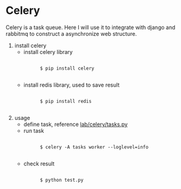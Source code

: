 # Celery
Celery is a task queue. Here I will use it to integrate with django and rabbitmq to construct a asynchronize web structure.

1. install celery
    - install celery library
        <p>
        <code>
            $ pip install celery
        </code>
        </p>
    - install redis library, used to save result
        <p>
        <code>
            $ pip install redis
        </code>
        </p>
2. usage
    - define task, reference <a href="#">lab/celery/tasks.py</a>
    - run task
        <p>
        <code>
            $ celery -A tasks worker --loglevel=info
        </code>
        </p>
    - check result
        <p>
        <code>
            $ python test.py
        </code>
        </p>
    
